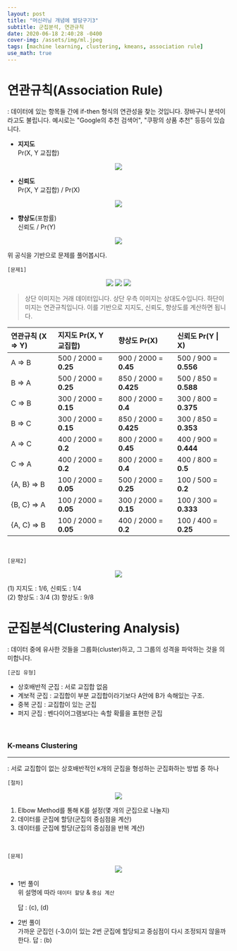 ```yaml
---
layout: post
title: "머신러닝 개념에 발담구기3"
subtitle: 군집분석, 연관규칙
date: 2020-06-18 2:40:28 -0400
cover-img: /assets/img/ml.jpeg
tags: [machine learning, clustering, kmeans, association rule]
use_math: true
---
```


# 연관규칙(Association Rule)

: 데이터에 있는 항목들 간에 if-then 형식의 연관성을 찾는 것입니다. 장바구니 분석이라고도 불립니다. 예시로는 "Google의 추천 검색어", "쿠팡의 상품 추천" 등등이 있습니다.

- **지지도**  
Pr(X, Y 교집합)
<center>
<img src="https://user-images.githubusercontent.com/37768791/84986341-61e86200-b179-11ea-8467-b39149be844e.png">
</center>

- **신뢰도**  
Pr(X, Y 교집합) / Pr(X)
<center>
<img src="https://user-images.githubusercontent.com/37768791/84986426-82182100-b179-11ea-9237-695b8a72f1f5.png">
</center>

- **향상도**(포함률)  
신뢰도 / Pr(Y)
<center>
<img src="https://user-images.githubusercontent.com/37768791/84986504-a1af4980-b179-11ea-8be6-96ec57f775d0.png">
</center>

위 공식을 기반으로 문제를 풀어봅시다.
<br>

`[문제1]`

<center>
<img src="https://user-images.githubusercontent.com/37768791/84986746-07033a80-b17a-11ea-8f11-ec2ea35f77b6.png" >
<img src="https://user-images.githubusercontent.com/37768791/84989445-a296aa00-b17e-11ea-915d-37e7db8fc46a.png" >
<img src="https://user-images.githubusercontent.com/37768791/84986666-e4712180-b179-11ea-8bb4-ac2e8b0976ca.png" >
</center>

> 상단 이미지는 거래 데이터입니다. 상단 우측 이미지는 상대도수입니다. 하단이미지는 연관규칙입니다. 이를 기반으로 지지도, 신뢰도, 향상도를 계산하면 됩니다.

| 연관규칙 (X => Y) | 지지도 Pr(X, Y 교집합) | 향상도 Pr(X)           | 신뢰도 Pr(Y \| X)     |
| :---------------- | :--------------------- | :--------------------- | :-------------------- |
| A => B            | 500 / 2000 = **0.25**  | 900 / 2000 = **0.45**  | 500 / 900 = **0.556** |
| B => A            | 500 / 2000 = **0.25**  | 850 / 2000 = **0.425** | 500 / 850 = **0.588** |
| C => B            | 300 / 2000 = **0.15**  | 800 / 2000 = **0.4**   | 300 / 800 = **0.375** |
| B => C            | 300 / 2000 = **0.15**  | 850 / 2000 = **0.425** | 300 / 850 = **0.353** |
| A => C            | 400 / 2000 = **0.2**   | 800 / 2000 = **0.45**  | 400 / 900 = **0.444** |
| C => A            | 400 / 2000 = **0.2**   | 800 / 2000 = **0.4**   | 400 / 800 = **0.5**   |
| {A, B} => B       | 100 / 2000 = **0.05**  | 500 / 2000 = **0.25**  | 100 / 500 = **0.2**   |
| {B, C} => A       | 100 / 2000 = **0.05**  | 300 / 2000 = **0.15**  | 100 / 300 = **0.333** |
| {A, C} => B       | 100 / 2000 = **0.05**  | 400 / 2000 = **0.2**   | 100 / 400 = **0.25**  |

<br>

`[문제2]`

<center>
<img src="https://user-images.githubusercontent.com/37768791/84992214-97457d80-b182-11ea-8c67-3e7f26532c22.png">
</center>

(1) 지지도 : 1/6, 신뢰도 : 1/4  
(2) 향상도 : 3/4
(3) 향상도 : 9/8

# 군집분석(Clustering Analysis)

: 데이터 중에 유사한 것들을 그룹화(cluster)하고, 그 그룹의 성격을 파악하는 것을 의미합니다.

`[군집 유형]`

- 상호배반적 군집 : 서로 교집합 없음
- 계보적 군집 : 교집합이 부분 교집합이라기보다 A안에 B가 속해있는 구조.
- 중복 군집 : 교집합이 있는 군집
- 퍼지 군집 : 벤다이어그램보다는 속할 확률을 표현한 군집

<br>

### K-means Clustering

---

: 서로 교집합이 없는 상호배반적인 `K`개의 군집을 형성하는 군집화하는 방법 중 하나

`[절차]`

<center>
<img src="https://user-images.githubusercontent.com/37768791/84983664-2eef9f80-b174-11ea-8499-2b92ccf30bca.png">
</center>

1. Elbow Method를 통해 K를 설정(몇 개의 군집으로 나눌지)
2. 데이터를 군집에 할당(군집의 중심점을 계산)
3. 데이터를 군집에 할당(군집의 중심점을 반복 계산)

<br>

`[문제]`

<center>
<img src="https://user-images.githubusercontent.com/37768791/84984011-f13f4680-b174-11ea-8212-8e74a5efeda8.png">
</center>

- 1번 풀이  
   위 설명에 따라 `데이터 할당` & `중심 계산`

  답 : (c), (d)

- 2번 풀이  
   가까운 군집인 (-3.0)이 있는 2번 군집에 할당되고 중심점이 다시 조정되지 않을까 한다.
  답 : (b)
